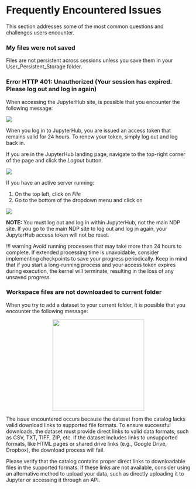 # Frequently Encountered Issues

This section addresses some of the most common questions and challenges users encounter.

### My files were not saved

Files are not persistent across sessions unless you save them in your User_Persistent_Storage folder.


### Error HTTP 401: Unauthorized (Your session has expired. Please log out and log in again)

When accessing the JupyterHub site, is possible that you encounter the following message:

<img src="../images/error.png">

When you log in to JupyterHub, you are issued an access token that remains valid for 24 hours. 
To renew your token, simply log out and log back in.

If you are in the JupyterHub landing page, navigate to the top-right corner of the page and click the 
*Logout* button.

<img src="../images/main-logout.png">

If you have an active server running:

1. On the top left, click on *File*
2. Go to the bottom of the dropdown menu and click on 

<img src="../images/jhub-logout.png">

**NOTE:** You must log out and log in within JupyterHub, not the main NDP site. If you go to the main NDP site to log out and
log in again, your JupyterHub access token will not be reset. 

!!! warning
    Avoid running processes that may take more than 24 hours to complete. If extended processing time is unavoidable, consider implementing checkpoints to save your progress periodically. Keep in mind that if you start a long-running process and your access token expires during execution, the kernel will terminate, resulting in the loss of any unsaved progress.

### Workspace files are not downloaded to current folder

When you try to add a dataset to your current folder, it is possible that you encounter the following message:

<div style="text-align: center;">
  <img src="../images/download-failed.png" width="250">
</div>

The issue encountered occurs because the dataset from the catalog lacks valid download links to supported file formats. To ensure successful downloads, the dataset must provide direct links to valid data formats, such as CSV, TXT, TIFF, ZIP, etc. If the dataset includes links to unsupported formats, like HTML pages or shared drive links (e.g., Google Drive, Dropbox), the download process will fail.

Please verify that the catalog contains proper direct links to downloadable files in the supported formats. If these links are not available, consider using an alternative method to upload your data, such as directly uploading it to Jupyter or accessing it through an API.